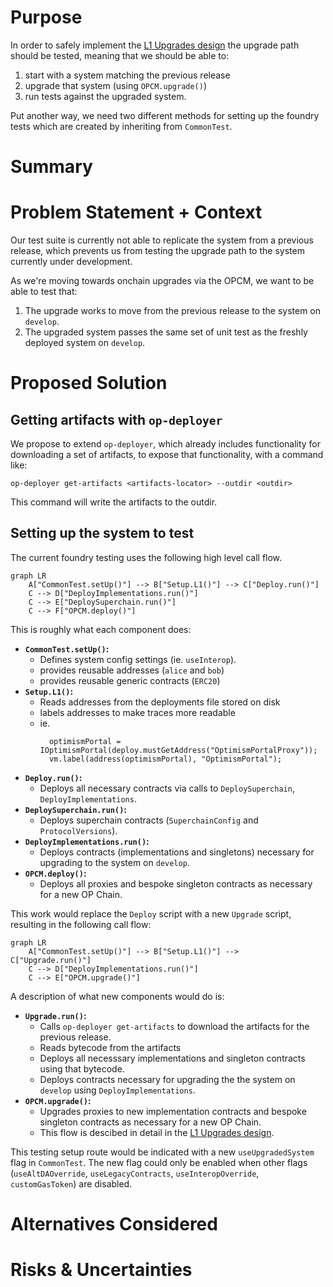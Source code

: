# Purpose

In order to safely implement the [L1 Upgrades design](../protocol/l1-upgrades.md)
the upgrade path should be tested, meaning that we should be able to:

1. start with a system matching the previous release
2. upgrade that system (using `OPCM.upgrade()`)
3. run tests against the upgraded system.

Put another way, we need two different methods for setting up the foundry tests which are
created by inheriting from `CommonTest`.

# Summary

<!-- Most (if not all) documents should have a summary.
While the length will likely be proportional to the length of the full document,
the summary should be as succinct as possible. -->

# Problem Statement + Context

Our test suite is currently not able to replicate the system from a previous release, which
prevents us from testing the upgrade path to the system currently under development.

As we're moving towards onchain upgrades via the OPCM, we want to be able to test that:

1. The upgrade works to move from the previous release to the system on `develop`.
2. The upgraded system passes the same set of unit test as the freshly deployed system on `develop`.

# Proposed Solution

## Getting artifacts with `op-deployer`

We propose to extend `op-deployer`, which already includes functionality for downloading a set of artifacts, to expose that functionality, with a command like:

```
op-deployer get-artifacts <artifacts-locator> --outdir <outdir>
```

This command will write the artifacts to the outdir.

## Setting up the system to test

The current foundry testing uses the following high level call flow.

```mermaid
graph LR
    A["CommonTest.setUp()"] --> B["Setup.L1()"] --> C["Deploy.run()"]
    C --> D["DeployImplementations.run()"]
    C --> E["DeploySuperchain.run()"]
    C --> F["OPCM.deploy()"]
```

This is roughly what each component does:

- **`CommonTest.setUp()`:**
  - Defines system config settings (ie. `useInterop`).
  - provides reusable addresses (`alice` and `bob`)
  - provides reusable generic contracts (`ERC20`)
- **`Setup.L1()`:**
  - Reads addresses from the deployments file stored on disk
  - labels addresses to make traces more readable
  - ie.
    ```solidity
      optimismPortal = IOptimismPortal(deploy.mustGetAddress("OptimismPortalProxy"));
      vm.label(address(optimismPortal), "OptimismPortal");
    ```
- **`Deploy.run()`:**
  - Deploys all necessary contracts via calls to `DeploySuperchain`, `DeployImplementations`.
- **`DeploySuperchain.run()`:**
  - Deploys superchain contracts (`SuperchainConfig` and `ProtocolVersions`).
- **`DeployImplementations.run()`:**
  - Deploys contracts (implementations and singletons) necessary for upgrading to the system on
    `develop`.
- **`OPCM.deploy()`:**
  - Deploys all proxies and bespoke singleton contracts as necessary for a new OP Chain.

This work would replace the `Deploy` script with a new `Upgrade` script, resulting in the following
call flow:

```mermaid
graph LR
    A["CommonTest.setUp()"] --> B["Setup.L1()"] -->  C["Upgrade.run()"]
    C --> D["DeployImplementations.run()"]
    C --> E["OPCM.upgrade()"]
```

A description of what new components would do is:

- **`Upgrade.run()`:**
  - Calls `op-deployer get-artifacts` to download the artifacts for the previous release.
  - Reads bytecode from the artifacts
  - Deploys all necesssary implementations and singleton contracts using that bytecode.
  - Deploys contracts necessary for upgrading the the system on `develop` using `DeployImplementations`.
- **`OPCM.upgrade()`:**
  - Upgrades proxies to new implementation contracts and bespoke singleton contracts as necessary for a new OP Chain.
  - This flow is descibed in detail in the [L1 Upgrades design](../protocol/l1-upgrades.md#release-process).

This testing setup route would be indicated with a new `useUpgradedSystem` flag in `CommonTest`. The
new flag could only be enabled when other flags (`useAltDAOverride`, `useLegacyContracts`,
`useInteropOverride`, `customGasToken`) are disabled.

# Alternatives Considered

<!-- List out a short summary of each possible solution that was considered.
Comparing the effort of each solution -->

# Risks & Uncertainties

<!-- An overview of what could go wrong.
Also any open questions that need more work to resolve. -->
